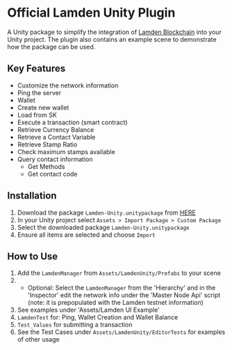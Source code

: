 # Official Lamden Unity Plugin
A Unity package to simplify the integration of [Lamden Blockchain](https://lamden.io/) into your Unity project. The plugin also contains an example scene to demonstrate how the package can be used.

## Key Features
* Customize the network information
* Ping the server
* Wallet
* Create new wallet
* Load from SK
* Execute a transaction (smart contract)
* Retrieve Currency Balance
* Retrieve a Contact Variable
* Retrieve Stamp Ratio
* Check maximum stamps available
* Query contact information
  * Get Methods
  * Get contact code

## Installation

1. Download the package `Lamden-Unity.unitypackage` from [HERE](https://github.com/Lamden/lamden-Csharp/releases)
1.  In your Unity project select `Assets > Import Package > Custom Package`
1. Select the downloaded package `Lamden-Unity.unitypackage`
1. Ensure all items are selected and choose `Import`

## How to Use

1. Add the `LamdenManager` from `Assets/LamdenUnity/Prefabs` to your scene
1. * Optional: Select the `LamdenManager` from the 'Hierarchy' and in the 'Inspector' edit the network info under the 'Master Node Api' script (note: it is prepopulated with the Lamden testnet information)
1. See examples under 'Assets/Lamden UI Example'
  1. `LamdenTest` for: Ping, Wallet Creation and Wallet Balance
  1. `Test_Values` for submitting a transaction
1. See the Test Cases under `Assets/LamdenUnity/EditorTests` for examples of other usage
